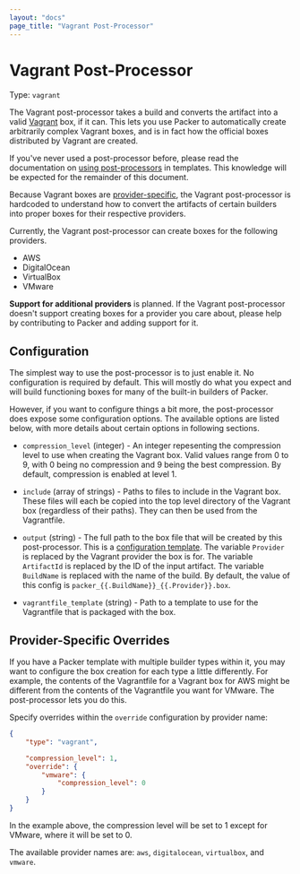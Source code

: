 ```yaml
---
layout: "docs"
page_title: "Vagrant Post-Processor"
---
```


# Vagrant Post-Processor

Type: `vagrant`

The Vagrant post-processor takes a build and converts the artifact
into a valid [Vagrant](http://www.vagrantup.com) box, if it can.
This lets you use Packer to automatically create arbitrarily complex
Vagrant boxes, and is in fact how the official boxes distributed by
Vagrant are created.

If you've never used a post-processor before, please read the
documentation on [using post-processors](/docs/templates/post-processors.html)
in templates. This knowledge will be expected for the remainder of
this document.

Because Vagrant boxes are [provider-specific](http://docs.vagrantup.com/v2/boxes/format.html),
the Vagrant post-processor is hardcoded to understand how to convert
the artifacts of certain builders into proper boxes for their
respective providers.

Currently, the Vagrant post-processor can create boxes for the following
providers.

* AWS
* DigitalOcean
* VirtualBox
* VMware

<div class="alert alert-block alert-info">
<strong>Support for additional providers</strong> is planned. If the
Vagrant post-processor doesn't support creating boxes for a provider you
care about, please help by contributing to Packer and adding support for it.
</div>

## Configuration

The simplest way to use the post-processor is to just enable it. No
configuration is required by default. This will mostly do what you expect
and will build functioning boxes for many of the built-in builders of
Packer.

However, if you want to configure things a bit more, the post-processor
does expose some configuration options. The available options are listed
below, with more details about certain options in following sections.

* `compression_level` (integer) - An integer repesenting the
  compression level to use when creating the Vagrant box.  Valid
  values range from 0 to 9, with 0 being no compression and 9 being
  the best compression. By default, compression is enabled at level 1.

* `include` (array of strings) - Paths to files to include in the
  Vagrant box. These files will each be copied into the top level directory
  of the Vagrant box (regardless of their paths). They can then be used
  from the Vagrantfile.

* `output` (string) - The full path to the box file that will be created
  by this post-processor. This is a
  [configuration template](/docs/templates/configuration-templates.html).
  The variable `Provider` is replaced by the Vagrant provider the box is for.
  The variable `ArtifactId` is replaced by the ID of the input artifact.
  The variable `BuildName` is replaced with the name of the build.
  By default, the value of this config is `packer_{{.BuildName}}_{{.Provider}}.box`.

* `vagrantfile_template` (string) - Path to a template to use for the
  Vagrantfile that is packaged with the box.

## Provider-Specific Overrides

If you have a Packer template with multiple builder types within it,
you may want to configure the box creation for each type a little differently.
For example, the contents of the Vagrantfile for a Vagrant box for AWS might
be different from the contents of the Vagrantfile you want for VMware.
The post-processor lets you do this.

Specify overrides within the `override` configuration by provider name:

```json
{
    "type": "vagrant",

    "compression_level": 1,
    "override": {
        "vmware": {
            "compression_level": 0
        }
    }
}
```

In the example above, the compression level will be set to 1 except for
VMware, where it will be set to 0.

The available provider names are: `aws`, `digitalocean`, `virtualbox`,
and `vmware`.
